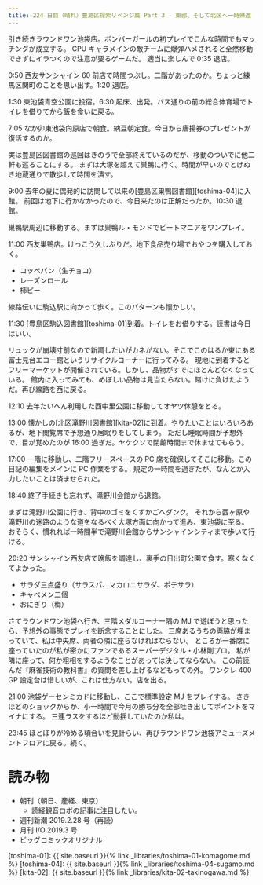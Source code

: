 ```yaml
---
title: 224 日目（晴れ）豊島区探索リベンジ篇 Part 3 - 東部、そして北区へ一時帰還
---
```


引き続きラウンドワン池袋店。ボンバーガールの初プレイでこんな時間でもマッチングが成立する。
CPU キャラメインの敵チームに爆弾ハメされると全然移動できずにイラつくので注意が要るゲームだ。
適当に楽しんで 0:35 退店。

0:50 西友サンシャイン 60 前店で時間つぶし。二階があったのか。ちょっと練馬区関町のことを思い出す。1:20 退店。

1:30 東池袋青空公園に投宿。6:30 起床、出発。バス通りの前の総合体育場でトイレを借りてから飯を食いに戻る。

7:05 なか卯東池袋向原店で朝食。納豆朝定食。今日から唐揚券のプレゼントが復活するのか。

実は豊島区図書館の巡回はきのうで全部終えているのだが、移動のついでに他二軒も巡ることにする。
まずは大塚を超えて巣鴨に行く。時間が早いのでとげぬき地蔵通りで散歩して時間を潰す。

9:00 去年の夏に偶発的に訪問して以来の[豊島区巣鴨図書館][toshima-04]に入館。
前回は地下に行かなかったので、今日来たのは正解だったか。10:30 退館。

巣鴨駅周辺に移動する。まずは巣鴨ル・モンドでビートマニアをワンプレイ。

11:00 西友巣鴨店。けっこう久しぶりだ。地下食品売り場でおやつを購入しておく。
* コッペパン（生チョコ）
* レーズンロール
* 柿ピー

線路伝いに駒込駅に向かって歩く。このパターンも懐かしい。

11:30 [豊島区駒込図書館][toshima-01]到着。トイレをお借りする。読書は今日はいい。

リュックが崩壊寸前なので新調したいがカネがない。そこでこのはるか東にある富士見台エコー館というリサイクルコーナーに行ってみる。
現地に到着するとフリーマーケットが開催されている。しかし、品物がすでにほとんどなくなっている。
館内に入ってみても、めぼしい品物は見当たらない。賭けに負けたようだ。再び線路を西に戻る。

12:10 去年たいへん利用した西中里公園に移動してオヤツ休憩をとる。

13:00 懐かしの[北区滝野川図書館][kita-02]に到着。やりたいことはいろいろあるが、地下閲覧席で予想通り居眠りをしてしまう。
ただし睡眠時間が予想外で、目が覚めたのが 16:00 過ぎだ。ヤケクソで閉館時間まで休ませてもらう。

17:00 一階に移動し、二階フリースペースの PC 席を確保してそこに移動。この日記の編集をメインに PC 作業をする。
規定の一時間を過ぎたが、なんとか入力したいことは済ませられた。

18:40 終了手続きも忘れず、滝野川会館から退館。

まずは滝野川公園に行き、背中のゴミをくずかごへダンク。
それから西ヶ原や滝野川の迷路のような道をなるべく大塚方面に向かって進み、東池袋に至る。
おそらく、慣れれば一時間半で滝野川会館からサンシャインシティまで歩いて行ける。

20:20 サンシャイン西友店で晩飯を調達し、裏手の日出町公園で食す。寒くなくてよかった。
* サラダ三点盛り（サラスパ、マカロニサラダ、ポテサラ）
* キャベメン二個
* おにぎり（梅）

さてラウンドワン池袋へ行き、三階メダルコーナー隅の MJ で遊ぼうと思ったら、予想外の事態でプレイを断念することにした。
三席あるうちの両脇が埋まっていて、私は中央席、両者の隣に座らなければならない。
ところが一番席に座っていたのが私が密かにファンであるスーパーデジタル・小林剛プロ。
私が隣に座って、何か粗相をするようなことがあっては決してならない。
この前読んだ『麻雀技術の教科書』の質問を差し上げるなどもっての外。
ワンクレ 400 GP 設定台は惜しいが、これは仕方ない。店を出る。

21:00 池袋ゲーセンミカドに移動し、ここで標準設定 MJ をプレイする。
さきほどのショックからか、小一時間で今月の勝ち分を全部吐き出してポイントをマイナにする。
三連ラスをするほど動揺していたのか私は。

23:45 ほとぼりが冷める頃合いを見計らい、再びラウンドワン池袋アミューズメントフロアに戻る。続く。

# 読み物

* 朝刊（朝日、産経、東京）
  * 読経観音ロボの記事に注目したい。
* 週刊新潮 2019.2.28 号（再読）
* 月刊 I/O 2019.3 号
* ビッグコミックオリジナル

[toshima-01]: {{ site.baseurl }}{% link _libraries/toshima-01-komagome.md %}
[toshima-04]: {{ site.baseurl }}{% link _libraries/toshima-04-sugamo.md %}
[kita-02]: {{ site.baseurl }}{% link _libraries/kita-02-takinogawa.md %}
